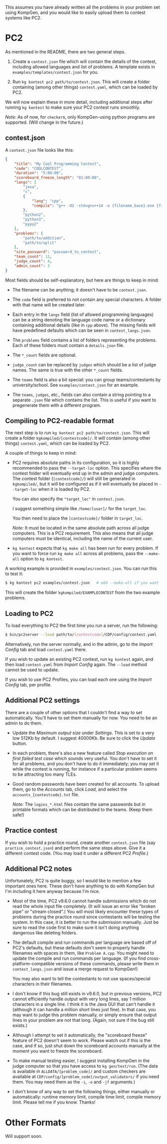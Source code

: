 <!-- NOTE TO CONTRIBUTORS: PLEASE DON'T EDIT THIS FILE. -->
<!-- Edit docs_src/CONTEST.md instead, then run './makedocs'. -->


This assumes you have already written all the problems in your problem set using KompGen, and you would like to easily upload them to contest systems like PC2.  



# PC2

As mentioned in the README, there are two general steps.  

1. Create a `contest.json` file which will contain the details of the contest, including allowed languages and list of problems. A template exists in `examples/templates/contest.json` for you.  

2. Run `kg kontest pc2 path/to/contest.json`. This will create a folder containing (among other things) `contest.yaml`, which can be loaded by PC2.  

We will now explain these in more detail, including additional steps after running `kg kontest` to make sure your PC2 contest runs smoothly.

*Note:* As of now, for `checker`s, only KompGen-using python programs are supported. (Will change in the future.)


## contest.json

A `contest.json` file looks like this:

```json
{
    "title": "My Cool Programming Contest",
    "code": "COOLCONTEST",
    "duration": "5:00:00",
    "scoreboard_freeze_length": "01:00:00",
    "langs": [
        "java",
        "c",
        {
            "lang": "cpp",
            "compile": "g++ -O2 -std=gnu++14 -o {filename_base}.exe {filename}"
        },
        "python2",
        "python3",
        "pypy2"
    ],
    "problems": [
        "path/to/addition",
        "path/to/split"
    ],
    "site_password": "password_to_contest",
    "team_count": 11,
    "judge_count": 4,
    "admin_count": 3
}
```

Most fields should be self-explanatory, but here are things to keep in mind:

- The filename can be anything; it doesn't have to be `contest.json`.  

- The `code` field is preferred to not contain any special characters. A folder with that name will be created later.

- Each entry in the `langs` field (list of allowed programming languages) can be a string denoting the language code name or a dictionary containing additional details (like in `cpp` above). The missing fields will have predefined defaults which can be seen in `contest_langs.json`.  

- The `problems` field contains a list of folders representing the problems. Each of these folders must contain a `details.json` file.  

- The `*_count` fields are optional.  

- `judge_count` can be replaced by `judges` which should be a list of judge names. The same is true with the other `*_count` fields.

- The `teams` field is also a bit special: you can group teams/contestants by university/school. See `examples/contest.json` for an example.

- The `teams`, `judges`, etc., fields can also contain a string pointing to a separate `.json` file which contains the list. This is useful if you want to pregenerate them with a different program.

## Compiling to PC2-readable format

The next step is to run `kg kontest pc2 path/to/contest.json`. This will create a folder `kgkompiled/[contestcode]/`. It will contain (among other things) `contest.yaml`, which can be loaded by PC2.  

A couple of things to keep in mind:

- PC2 requires absolute paths in its configuration, so it is highly recommended to pass the `--target-loc` option. This specifies where the contest folder will eventually end up in the admin and judge computers. The contest folder (`[contestcode]/`) will still be generated in `kgkompiled/`, but it will be configured as if it will eventually be placed in `--target-loc` when it is loaded by PC2.

    You can also specify the `"target_loc"` in `contest.json`.  

    I suggest something simple like `/home/[user]/` for the `target_loc`.  

    You then need to place the `[contestcode]/` folder in `target_loc`.
    
    *Note:* It must be located in the same absolute path across all judge computers. This is a PC2 requirement. This also means that all judge computers must be identical, including the name of the current user.

- `kg kontest` expects that `kg make all` has been run for every problem. If you want to force run `kg make all` across all problems, pass the `--make-all` option to `kg kontest`.

A working example is provided in `examples/contest.json`. You can run this to test it:

```bash
$ kg kontest pc2 examples/contest.json   # add --make-all if you want
```

This will create the folder `kgkompiled/EXAMPLECONTEST` from the two example problems.



## Loading to PC2

To load everything to PC2 the first time you run a server, run the following:

```bash
$ bin/pc2server --load path/to/[contestcode]/CDP/config/contest.yaml
```

Alternatively, run the server normally, and in the admin, go to the *Import Config* tab and load `contest.yaml` there.

If you wish to update an existing PC2 contest, run `kg kontest` again, and then load `contest.yaml` from *Import Config* again. The `--load` method cannot be used to update.

If you wish to use PC2 Profiles, you can load each one using the *Import Config* tab, per profile. 


## Additional PC2 settings  

There are a couple of other options that I couldn't find a way to set automatically. You'll have to set them manually for now. You need to be an admin to do them.

- Update the *Maximum output size* under *Settings*. This is set to a very low 512Kb by default. I suggest 40000Kb. Be sure to click the *Update* button.

- In each problem, there's also a new feature called *Stop execution on first failed test case* which sounds very useful. You don't have to set it for all problems, and you don't have to do it immediately; you may set it while the contest is running, for instance if a particular problem seems to be attracting too many TLEs.

- Good random passwords have been created for all accounts. To upload them, go to the *Accounts* tab, click *Load*, and select the `accounts_{contestcode}.txt` file.
    
    *Note:* The `logins_*.html` files contain the same passwords but in printable formats which can be distributed to the teams. (Keep them safe!)


## Practice contest

If you wish to hold a practice round, create another `contest.json` file (say `practice_contest.json`) and perform the same steps above. Give it a different contest code. (You may load it under a different PC2 *Profile*.)


## Additional PC2 notes  

Unfortunately, PC2 is quite buggy, so I would like to mention a few important ones here. These don't have anything to do with KompGen but I'm including it here anyway because I'm nice.

- Most of the time, PC2 v9.6.0 cannot handle submissions which do not read the whole input file completely. (It will issue an error like "broken pipe" or "stream closed".) You will most likely encounter these types of problems during the practice round since contestants will be testing the system. In this case, it is better to run the submission manually. Just be sure to read the code first to make sure it isn't doing anything dangerous like deleting folders.  

- The default compile and run commands per language are based off of PC2's defaults, but these defaults don't seem to properly handle filenames with spaces in them, like `Problem A.cpp`. You might need to update the compile and run commands per language.  (If you find cross-platform-compatible versions of these commands, please write them in `contest_langs.json` and issue a merge request to KompGen!)
    
    You may also want to tell the contestants to not use spaces/special characters in their filenames.

- I don't know if this bug still exists in v9.6.0, but in previous versions, PC2 cannot efficiently handle output with very long lines, say 1 million characters in a single line. I think it is the Java GUI that can't handle it (although it can handle a million short lines just fine). In that case, you may want to judge this problem manually, or simply ensure that output lines in your problem are not that long. (Again, not sure if the bug still exists.)

- Although I attempt to set it automatically, the "scoreboard freeze" feature of PC2 doesn't seem to work. Please watch out if this is the case, and if so, just shut down the scoreboard accounts manually at the moment you want to freeze the scoreboard.

- To make manual testing easier, I suggest installing KompGen in the judge computer so that you have access to `kg gen/test/run`. (The data is available in `ALLDATA/[problem_code]/` and custom checkers are available at `CDP/config/[problem_code]/output_validators/` if you need them. You may need them as the `-i`, `-o` and `-jf` arguments.)  

- I don't know of any way to set the following things, either manually or automatically: runtime memory limit, compile time limit, compile memory limit. Please tell me if you know. Thanks!


# Other Formats  

Will support soon.



